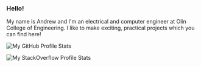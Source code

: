 ### Hello!

My name is Andrew and I'm an electrical and computer engineer at Olin College of Engineering.
I like to make exciting, practical projects which you can find here!

![My GitHub Profile Stats](https://github-profile-trophy.vercel.app/?username=intermezzio&no-frame=true)

![My StackOverflow Profile Stats](https://stackexchange.com/users/flair/17817750.png)
<!--
**intermezzio/intermezzio** is a ✨ _special_ ✨ repository because its `README.md` (this file) appears on your GitHub profile.

Here are some ideas to get you started:

- 🔭 I’m currently working on ...
- 🌱 I’m currently learning ...
- 👯 I’m looking to collaborate on ...
- 🤔 I’m looking for help with ...
- 💬 Ask me about ...
- 📫 How to reach me: ...
- 😄 Pronouns: ...
- ⚡ Fun fact: ...
-->
